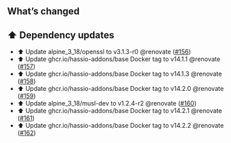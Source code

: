 ## What’s changed

## ⬆️ Dependency updates

- ⬆️ Update alpine_3_18/openssl to v3.1.3-r0 @renovate ([#156](https://github.com/hassio-addons/addon-ftp/pull/156))
- ⬆️ Update ghcr.io/hassio-addons/base Docker tag to v14.1.1 @renovate ([#157](https://github.com/hassio-addons/addon-ftp/pull/157))
- ⬆️ Update ghcr.io/hassio-addons/base Docker tag to v14.1.3 @renovate ([#158](https://github.com/hassio-addons/addon-ftp/pull/158))
- ⬆️ Update ghcr.io/hassio-addons/base Docker tag to v14.2.0 @renovate ([#159](https://github.com/hassio-addons/addon-ftp/pull/159))
- ⬆️ Update alpine_3_18/musl-dev to v1.2.4-r2 @renovate ([#160](https://github.com/hassio-addons/addon-ftp/pull/160))
- ⬆️ Update ghcr.io/hassio-addons/base Docker tag to v14.2.1 @renovate ([#161](https://github.com/hassio-addons/addon-ftp/pull/161))
- ⬆️ Update ghcr.io/hassio-addons/base Docker tag to v14.2.2 @renovate ([#162](https://github.com/hassio-addons/addon-ftp/pull/162))
